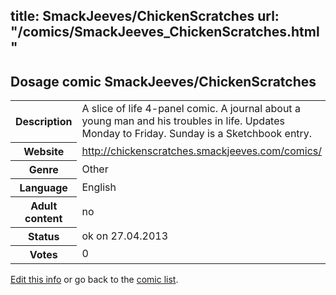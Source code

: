 title: SmackJeeves/ChickenScratches
url: "/comics/SmackJeeves_ChickenScratches.html"
---
Dosage comic SmackJeeves/ChickenScratches
-----------------------------------------

<p id="msg"></p>
<script type="text/javascript">
if (window.location.search === '?edit_info_mail=sent_ok') {
  var elem = document.getElementById("msg");
  elem.innerHTML = 'Edited information sucessfully sent.';
  elem.className = 'ok';
}
</script>
<table class="comicinfo">
<tr>
<th>Description</th><td>A slice of life 4-panel comic. A journal about a young man and his troubles in life. Updates Monday to Friday. Sunday is a Sketchbook entry.</td>
</tr>
<tr>
<th>Website</th><td><a href="http://chickenscratches.smackjeeves.com/comics/">http://chickenscratches.smackjeeves.com/comics/</a></td>
</tr>
<tr>
<th>Genre</th><td>Other</td>
</tr>
<tr>
<th>Language</th><td>English</td>
</tr>
<tr>
<th>Adult content</th><td>no</td>
</tr>
<tr>
<th>Status</th><td>ok on 27.04.2013</td>
</tr>
<tr>
<th>Votes</th><td>0</td>
</tr>
</table>

[Edit this info](SmackJeeves_ChickenScratches_edit.html) or go back to the [comic list](../comic-index.html).
